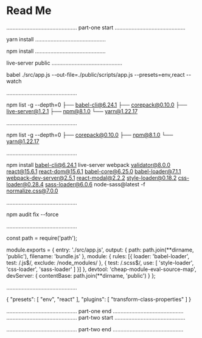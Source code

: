 # Read Me

..............................................
part-one start
..............................................

yarn install
..............................................

npm install
..............................................

live-server public
..............................................

babel ./src/app.js --out-file=./public/scripts/app.js --presets=env,react --watch

..............................................

npm list -g --depth=0
├── babel-cli@6.24.1
├── corepack@0.10.0
├── live-server@1.2.1
├── npm@8.1.0
└── yarn@1.22.17

..............................................

npm list -g --depth=0
├── corepack@0.10.0
├── npm@8.1.0
└── yarn@1.22.17

..............................................

npm install babel-cli@6.24.1 live-server webpack validator@8.0.0 react@15.6.1 react-dom@15.6.1 babel-core@6.25.0 babel-loader@7.1.1 webpack-dev-server@2.5.1 react-modal@2.2.2 style-loader@0.18.2 css-loader@0.28.4 sass-loader@6.0.6 node-sass@latest -f normalize.css@7.0.0

..............................................

npm audit fix --force

..............................................

const path = require('path');

module.exports = {
entry: './src/app.js',
output: {
path: path.join(**dirname, 'public'),
filename: 'bundle.js'
},
module: {
rules: [{
loader: 'babel-loader',
test: /\.js$/,
      exclude: /node_modules/
    }, {
      test: /\.scss$/,
use: [
'style-loader',
'css-loader',
'sass-loader'
]
}]
},
devtool: 'cheap-module-eval-source-map',
devServer: {
contentBase: path.join(**dirname, 'public')
}
};

..............................................

{
"presets": [
"env",
"react"
],
"plugins": [
"transform-class-properties"
]
}

..............................................
part-one end
..............................................
..............................................
part-two start
..............................................

..............................................
part-two end
..............................................

